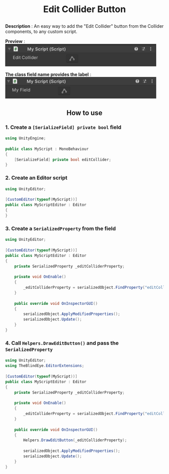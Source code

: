 # <p align="center"> Edit Collider Button </p>

**Description**
: An easy way to add the "Edit Collider" button from the Collider components, to any custom script.

**Preview**
: <img src="https://raw.githubusercontent.com/blindeyethe/Unity-Edit-Collider-Button/main/Docs/1.png" width="480">

**The class field name provides the label**
 : <img src="https://raw.githubusercontent.com/blindeyethe/Unity-Edit-Collider-Button/main/Docs/2.png" width="480">

## <p align="center"> How to use </p>

### 1. Create a `[SerializeField] private bool` field

```cs
using UnityEngine;

public class MyScript : MonoBehaviour
{
    [SerializeField] private bool editCollider;
}
```

### 2. Create an Editor script

```cs
using UnityEditor;

[CustomEditor(typeof(MyScript))]
public class MyScriptEditor : Editor
{ 
}
```

### 3. Create a `SerializedProperty` from the field

```cs
using UnityEditor;

[CustomEditor(typeof(MyScript))]
public class MyScriptEditor : Editor
{
    private SerializedProperty _editColliderProperty;

    private void OnEnable()
    {
        _editColliderProperty = serializedObject.FindProperty("editCollider");
    }

    public override void OnInspectorGUI()
    {     
        serializedObject.ApplyModifiedProperties();
        serializedObject.Update();
    }
}
```

### 4. Call `Helpers.DrawEditButton()` and pass the `SerializedProperty`

```cs
using UnityEditor;
using TheBlindEye.EditorExtensions;

[CustomEditor(typeof(MyScript))]
public class MyScriptEditor : Editor
{
    private SerializedProperty _editColliderProperty;

    private void OnEnable()
    {
        _editColliderProperty = serializedObject.FindProperty("editCollider");
    }

    public override void OnInspectorGUI()
    {     
        Helpers.DrawEditButton(_editColliderProperty);
        
        serializedObject.ApplyModifiedProperties();
        serializedObject.Update();
    }
}
```
